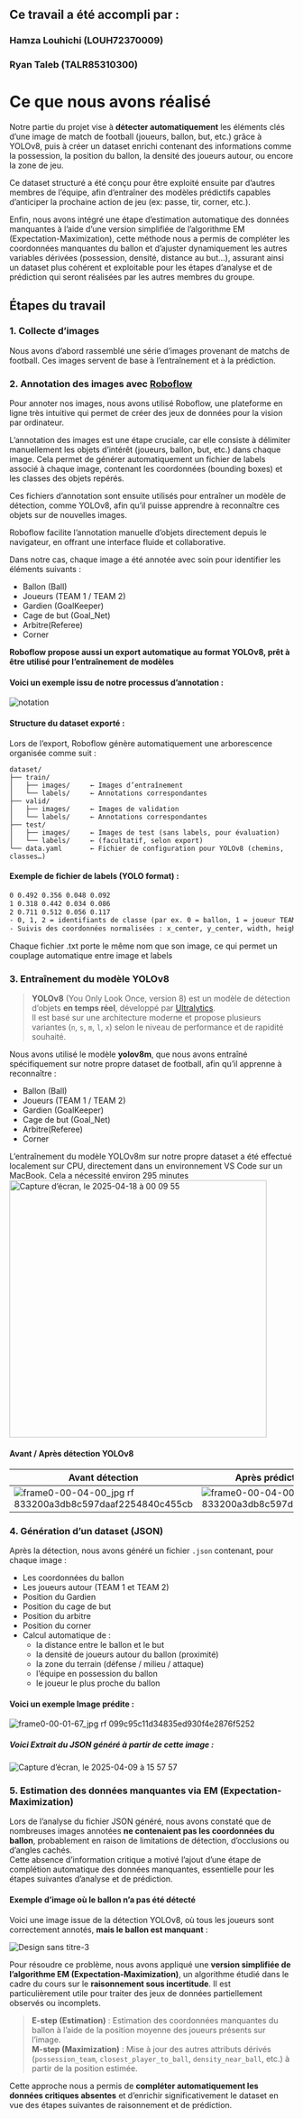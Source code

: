 
## Ce travail a été accompli par :
### Hamza Louhichi (LOUH72370009)
### Ryan Taleb (TALR85310300)
# Ce que nous avons réalisé
Notre partie du projet vise à **détecter automatiquement** les éléments clés d’une image de match de football (joueurs, ballon, but, etc.) grâce à YOLOv8, puis à créer un dataset enrichi contenant des informations comme la possession, la position du ballon, la densité des joueurs autour, ou encore la zone de jeu.

Ce dataset structuré a été conçu pour être exploité ensuite par d’autres membres de l’équipe, afin d’entraîner des modèles prédictifs capables d’anticiper la prochaine action de jeu (ex: passe, tir, corner, etc.).

Enfin, nous avons intégré une étape d’estimation automatique des données manquantes à l’aide d’une version simplifiée de l’algorithme EM (Expectation-Maximization), cette méthode nous a permis de compléter les coordonnées manquantes du ballon et d’ajuster dynamiquement les autres variables dérivées (possession, densité, distance au but…), assurant ainsi un dataset plus cohérent et exploitable pour les étapes d’analyse et de prédiction qui seront réalisées par les autres membres du groupe.

## Étapes du travail
### 1. Collecte d’images
Nous avons d’abord rassemblé une série d’images provenant de matchs de football. Ces images servent de base à l’entraînement et à la prédiction.

### 2. Annotation des images avec [Roboflow](https://roboflow.com)
Pour annoter nos images, nous avons utilisé Roboflow, une plateforme en ligne très intuitive qui permet de créer des jeux de données pour la vision par ordinateur.

L’annotation des images est une étape cruciale, car elle consiste à délimiter manuellement les objets d’intérêt (joueurs, ballon, but, etc.) dans chaque image. Cela permet de générer automatiquement un fichier de labels associé à chaque image, contenant les coordonnées (bounding boxes) et les classes des objets repérés.

Ces fichiers d’annotation sont ensuite utilisés pour entraîner un modèle de détection, comme YOLOv8, afin qu’il puisse apprendre à reconnaître ces objets sur de nouvelles images.

Roboflow facilite l’annotation manuelle d’objets directement depuis le navigateur, en offrant une interface fluide et collaborative.

Dans notre cas, chaque image a été annotée avec soin pour identifier les éléments suivants :
- Ballon (Ball)  
- Joueurs (TEAM 1 / TEAM 2)  
- Gardien (GoalKeeper)
- Cage de but (Goal_Net)    
- Arbitre(Referee)  
- Corner

**Roboflow propose aussi un export automatique au format YOLOv8, prêt à être utilisé pour l’entraînement de modèles**

#### Voici un exemple issu de notre processus d’annotation :

![notation](https://github.com/user-attachments/assets/dfccb68a-5d19-4c46-841f-896978451ea4)
#### Structure du dataset exporté : 
Lors de l’export, Roboflow génère automatiquement une arborescence organisée comme suit :

```plaintext
dataset/
├── train/
│   ├── images/     ← Images d’entraînement
│   └── labels/     ← Annotations correspondantes
├── valid/
│   ├── images/     ← Images de validation
│   └── labels/     ← Annotations correspondantes
├── test/
│   ├── images/     ← Images de test (sans labels, pour évaluation)
│   └── labels/     ← (facultatif, selon export)
└── data.yaml       ← Fichier de configuration pour YOLOv8 (chemins, classes…)
```
#### Exemple de fichier de labels (YOLO format) :
```txt
0 0.492 0.356 0.048 0.092
1 0.318 0.442 0.034 0.086
2 0.711 0.512 0.056 0.117
- 0, 1, 2 = identifiants de classe (par ex. 0 = ballon, 1 = joueur TEAM 1, etc.)
- Suivis des coordonnées normalisées : x_center, y_center, width, height
```
Chaque fichier .txt porte le même nom que son image, ce qui permet un couplage automatique entre image et labels
### 3. Entraînement du modèle YOLOv8
> **YOLOv8** (You Only Look Once, version 8) est un modèle de détection d’objets **en temps réel**, développé par [Ultralytics](https://github.com/ultralytics/ultralytics).  
> Il est basé sur une architecture moderne et propose plusieurs variantes (`n`, `s`, `m`, `l`, `x`) selon le niveau de performance et de rapidité souhaité.

Nous avons utilisé le modèle **yolov8m**, que nous avons entraîné spécifiquement sur notre propre dataset de football, afin qu’il apprenne à reconnaître :

-  Ballon (Ball)  
-  Joueurs (TEAM 1 / TEAM 2)  
-  Gardien (GoalKeeper)
-  Cage de but (Goal_Net)    
-  Arbitre(Referee)  
-  Corner

L’entraînement du modèle YOLOv8m sur notre propre dataset a été effectué localement sur CPU, directement dans un environnement VS Code sur un MacBook.
Cela a nécessité environ 295 minutes
<img width="456" alt="Capture d’écran, le 2025-04-18 à 00 09 55" src="https://github.com/user-attachments/assets/9c2c7a22-7141-4d58-a36e-4151ed700784" />

####  Avant / Après détection YOLOv8
| Avant détection                          | Après prédiction YOLOv8                      |
|------------------------------------------|----------------------------------------------|
|![frame0-00-04-00_jpg rf 833200a3db8c597daaf2254840c455cb](https://github.com/user-attachments/assets/f32b35aa-1f7a-4617-b6e4-49298ace8212) |![frame0-00-04-00_jpg rf 833200a3db8c597daaf2254840c455cb](https://github.com/user-attachments/assets/a0a5fb6b-5d2e-48e5-b0df-62f56491587b)

### 4. Génération d’un dataset (JSON)
Après la détection, nous avons généré un fichier `.json` contenant, pour chaque image :

- Les coordonnées du ballon  
- Les joueurs autour (TEAM 1 et TEAM 2)
- Position du Gardien 
- Position du cage de but
- Position du arbitre
- Position du corner
- Calcul automatique de :
	-	la distance entre le ballon et le but
	-	la densité de joueurs autour du ballon (proximité)
	-	la zone du terrain (défense / milieu / attaque)
	-	l’équipe en possession du ballon
	-	le joueur le plus proche du ballon
#### Voici un exemple Image prédite : 
![frame0-00-01-67_jpg rf 099c95c11d34835ed930f4e2876f5252](https://github.com/user-attachments/assets/43d24a80-836d-4967-89af-34cfacf23a88)


##### Voici Extrait du JSON généré à partir de cette image :
![Capture d’écran, le 2025-04-09 à 15 57 57](https://github.com/user-attachments/assets/9f3dcaaa-ed4e-4314-936e-f99185297ce0)


### 5. Estimation des données manquantes via EM (Expectation-Maximization)
Lors de l’analyse du fichier JSON généré, nous avons constaté que de nombreuses images annotées **ne contenaient pas les coordonnées du ballon**, probablement en raison de limitations de détection, d’occlusions ou d’angles cachés.  
Cette absence d’information critique a motivé l’ajout d’une étape de complétion automatique des données manquantes, essentielle pour les étapes suivantes d’analyse et de prédiction.
#### Exemple d’image où le ballon n’a **pas été détecté**

Voici une image issue de la détection YOLOv8, où tous les joueurs sont correctement annotés, **mais le ballon est manquant** :

![Design sans titre-3](https://github.com/user-attachments/assets/5cbc0c09-e7b4-4151-bb59-a98663a69409)


Pour résoudre ce problème, nous avons appliqué une **version simplifiée de l’algorithme EM (Expectation-Maximization)**, un algorithme étudié dans le cadre du cours sur le **raisonnement sous incertitude**. Il est particulièrement utile pour traiter des jeux de données partiellement observés ou incomplets.

>  **E-step (Estimation)** : Estimation des coordonnées manquantes du ballon à l’aide de la position moyenne des joueurs présents sur l’image.  
>  **M-step (Maximization)** : Mise à jour des autres attributs dérivés (`possession_team`, `closest_player_to_ball`, `density_near_ball`, etc.) à partir de la position estimée.

Cette approche nous a permis de **compléter automatiquement les données critiques absentes** et d’enrichir significativement le dataset en vue des étapes suivantes de raisonnement et de prédiction.
